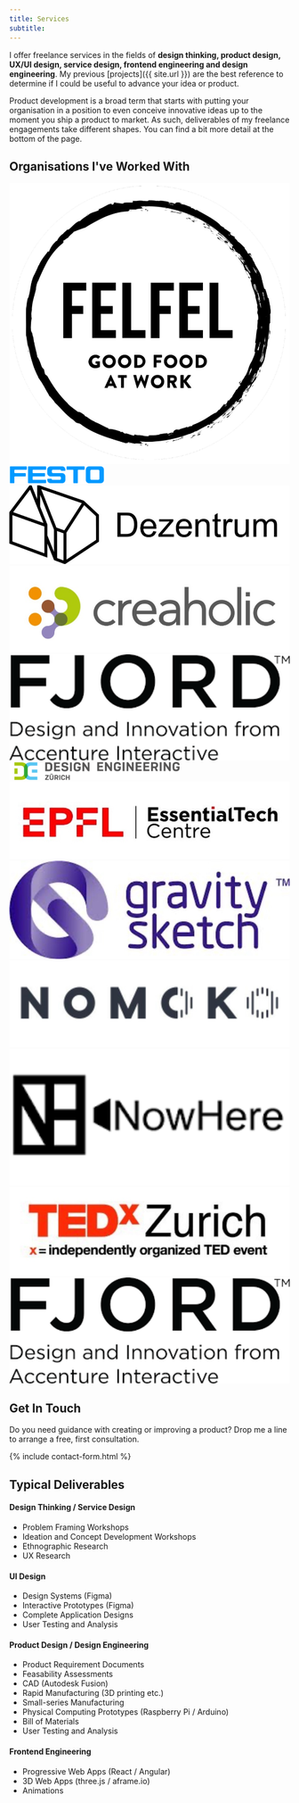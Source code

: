 ```yaml
---
title: Services
subtitle:
---
```


<div class="subtitle-offset"></div>

I offer freelance services in the fields of **design thinking, product design, UX/UI design, service design, frontend engineering and design engineering**. My previous [projects]({{ site.url }}) are the best reference to determine if I could be useful to advance your idea or product.

Product development is a broad term that starts with putting your organisation in a position to even conceive innovative ideas up to the moment you ship a product to market. As such, deliverables of my freelance engagements take different shapes. You can find a bit more detail at the bottom of the page.

## Organisations I've Worked With 

<div class="about-companies-container">
    <div class="about-companies">
        <img src="/images/clients/felfel.png" />
        <img src="/images/clients/festo.png" style="height: 32px"/>
        <img src="/images/clients/dezentrum.png" />
        <img src="/images/clients/creaholic.jpg" />
        <img src="/images/clients/fjord.png" />
        <img src="/images/clients/design-engineering-zurich.png" style="height: 32px"/>
        <img src="/images/clients/epfl.jpeg" />
        <img src="/images/clients/gravity-sketch.jpeg" />
        <img src="/images/clients/nomoko.png" />
        <img src="/images/clients/nowhere-media.png" />
        <img src="/images/clients/tedxzurich.jpg" />
        <img src="/images/clients/fjord.png" />
    </div>
</div>

## Get In Touch 

Do you need guidance with creating or improving a product? Drop me a line to arrange a free, first consultation.

{% include contact-form.html %}

## Typical Deliverables

#### Design Thinking / Service Design

* Problem Framing Workshops
* Ideation and Concept Development Workshops
* Ethnographic Research
* UX Research

#### UI Design

* Design Systems (Figma)
* Interactive Prototypes (Figma)
* Complete Application Designs
* User Testing and Analysis

#### Product Design / Design Engineering

* Product Requirement Documents
* Feasability Assessments
* CAD (Autodesk Fusion)
* Rapid Manufacturing (3D printing etc.)
* Small-series Manufacturing
* Physical Computing Prototypes (Raspberry Pi / Arduino)
* Bill of Materials
* User Testing and Analysis

#### Frontend Engineering

* Progressive Web Apps (React / Angular)
* 3D Web Apps (three.js / aframe.io)
* Animations